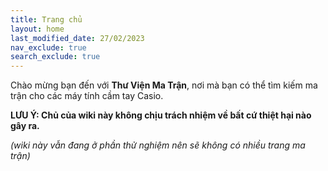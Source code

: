 ```yaml
---
title: Trang chủ
layout: home
last_modified_date: 27/02/2023
nav_exclude: true
search_exclude: true
---
```


Chào mừng bạn đến với **Thư Viện Ma Trận**, nơi mà bạn có thể tìm kiếm ma trận cho các máy tính cầm tay Casio.

**LƯU Ý: Chủ của wiki này không chịu trách nhiệm về bất cứ thiệt hại nào gây ra.**

*(wiki này vẫn đang ở phần thử nghiệm nên sẽ không có nhiều trang ma trận)*
